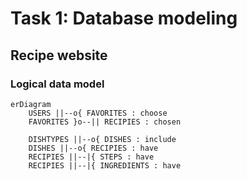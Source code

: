 # Task 1: Database modeling

## Recipe website

### Logical data model

```mermaid
erDiagram
    USERS ||--o{ FAVORITES : choose
    FAVORITES }o--|| RECIPIES : chosen

    DISHTYPES ||--o{ DISHES : include
    DISHES ||--o{ RECIPIES : have
    RECIPIES ||--|{ STEPS : have
    RECIPIES ||--|{ INGREDIENTS : have
```
